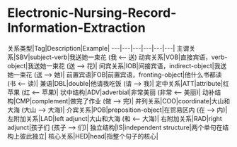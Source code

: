 # Electronic-Nursing-Record-Information-Extraction
关系类型|Tag|Description|Example|
---|---|---|---|---|---|
主谓关系|SBV|subject-verb|我送她一束花 (我 <-- 送)
动宾关系|VOB|直接宾语，verb-object|我送她一束花 (送 --> 花)|
间宾关系|IOB|间接宾语，indirect-object|我送她一束花 (送 --> 她)|
前置宾语|FOB|前置宾语，fronting-object|他什么书都读 (书 <-- 读)|
兼语|DBL|double|他请我吃饭 (请 --> 我)|
定中关系|ATT|attribute|红苹果 (红 <-- 苹果)|
状中结构|ADV|adverbial|非常美丽 (非常 <-- 美丽)|
动补结构|CMP|complement|做完了作业 (做 --> 完)|
并列关系|COO|coordinate|大山和大海 (大山 --> 大海)|
介宾关系|POB|preposition-object|在贸易区内 (在 --> 内)|
左附加关系|LAD|left adjunct|大山和大海 (和 <-- 大海)|
右附加关系|RAD|right adjunct|孩子们 (孩子 --> 们)|
独立结构|IS|independent structure|两个单句在结构上彼此独立|
核心关系|HED|head|指整个句子的核心|


